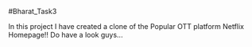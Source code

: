 #Bharat_Task3

In this project I have created a clone of the Popular OTT platform Netflix Homepage!!
Do have a look guys...
